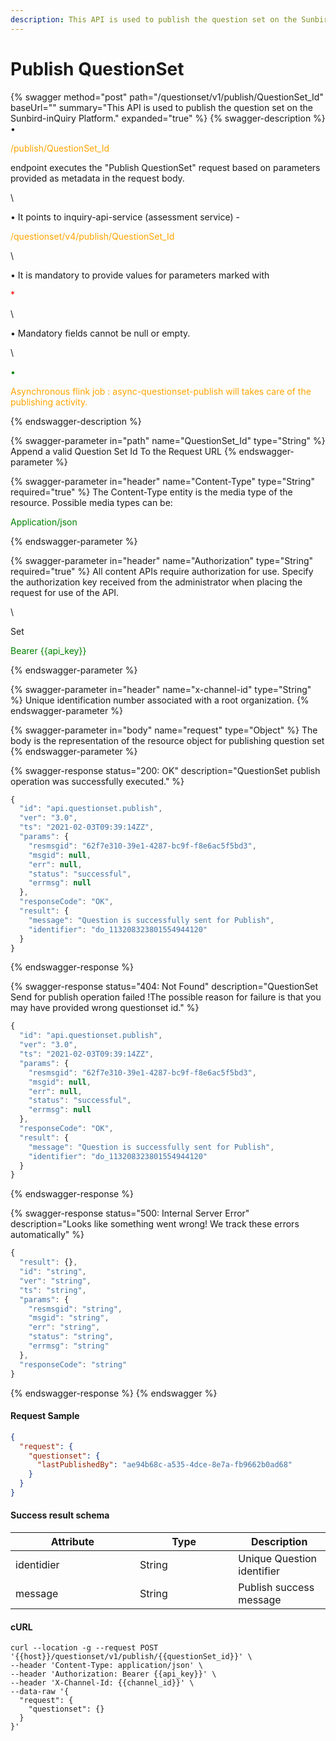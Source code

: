 ```yaml
---
description: This API is used to publish the question set on the Sunbird-inQuiry Platform.
---
```


# Publish QuestionSet

{% swagger method="post" path="/questionset/v1/publish/QuestionSet_Id" baseUrl="" summary="This API is used to publish the question set on the Sunbird-inQuiry Platform." expanded="true" %}
{% swagger-description %}
• 

<mark style="color:orange;">

/publish/QuestionSet_Id

</mark>

 endpoint executes the "Publish QuestionSet" request based on parameters provided as metadata in the request body. 

\


• It points to inquiry-api-service (assessment service) - 

<mark style="color:orange;">

/questionset/v4/publish/QuestionSet_Id

</mark>

\


• It is mandatory to provide values for parameters marked with 

<mark style="color:red;">

\*

</mark>

\


• Mandatory fields cannot be null or empty.

\




<mark style="color:green;">

•

</mark>

 

<mark style="color:orange;">

Asynchronous flink job : async-questionset-publish will takes care of the publishing activity.

</mark>
{% endswagger-description %}

{% swagger-parameter in="path" name="QuestionSet_Id" type="String" %}
Append a valid Question Set Id To the Request URL
{% endswagger-parameter %}

{% swagger-parameter in="header" name="Content-Type" type="String" required="true" %}
The Content-Type entity is the media type of the resource. Possible media types can be: 

<mark style="color:green;">

Application/json

</mark>
{% endswagger-parameter %}

{% swagger-parameter in="header" name="Authorization" type="String" required="true" %}
All content APIs require authorization for use. Specify the authorization key received from the administrator when placing the request for use of the API.

\


Set 

<mark style="color:green;">

Bearer {{api_key}}

</mark>
{% endswagger-parameter %}

{% swagger-parameter in="header" name="x-channel-id" type="String" %}
Unique identification number associated with a root organization.
{% endswagger-parameter %}

{% swagger-parameter in="body" name="request" type="Object" %}
The body is the representation of the resource object for publishing question set
{% endswagger-parameter %}

{% swagger-response status="200: OK" description="QuestionSet publish operation was successfully executed." %}
```javascript
{
  "id": "api.questionset.publish",
  "ver": "3.0",
  "ts": "2021-02-03T09:39:14ZZ",
  "params": {
    "resmsgid": "62f7e310-39e1-4287-bc9f-f8e6ac5f5bd3",
    "msgid": null,
    "err": null,
    "status": "successful",
    "errmsg": null
  },
  "responseCode": "OK",
  "result": {
    "message": "Question is successfully sent for Publish",
    "identifier": "do_113208323801554944120"
  }
}
```
{% endswagger-response %}

{% swagger-response status="404: Not Found" description="QuestionSet Send for publish operation failed !The possible reason for failure is that you may have provided wrong questionset id." %}
```javascript
{
  "id": "api.questionset.publish",
  "ver": "3.0",
  "ts": "2021-02-03T09:39:14ZZ",
  "params": {
    "resmsgid": "62f7e310-39e1-4287-bc9f-f8e6ac5f5bd3",
    "msgid": null,
    "err": null,
    "status": "successful",
    "errmsg": null
  },
  "responseCode": "OK",
  "result": {
    "message": "Question is successfully sent for Publish",
    "identifier": "do_113208323801554944120"
  }
}
```
{% endswagger-response %}

{% swagger-response status="500: Internal Server Error" description="Looks like something went wrong! We track these errors automatically" %}
```javascript
{
  "result": {},
  "id": "string",
  "ver": "string",
  "ts": "string",
  "params": {
    "resmsgid": "string",
    "msgid": "string",
    "err": "string",
    "status": "string",
    "errmsg": "string"
  },
  "responseCode": "string"
}
```
{% endswagger-response %}
{% endswagger %}

#### Request Sample

```json
{
  "request": {
    "questionset": {
      "lastPublishedBy": "ae94b68c-a535-4dce-8e7a-fb9662b0ad68"
    }
  }
}
```

#### Success result schema

<table><thead><tr><th width="183">Attribute</th><th width="141.33333333333331">Type</th><th>Description</th></tr></thead><tbody><tr><td>identidier</td><td>String</td><td>Unique Question identifier</td></tr><tr><td>message</td><td>String</td><td>Publish success message</td></tr></tbody></table>

#### cURL

```shell
curl --location -g --request POST '{{host}}/questionset/v1/publish/{{questionSet_id}}' \
--header 'Content-Type: application/json' \
--header 'Authorization: Bearer {{api_key}}' \
--header 'X-Channel-Id: {{channel_id}}' \
--data-raw '{
  "request": {
    "questionset": {}
  }
}'
```
